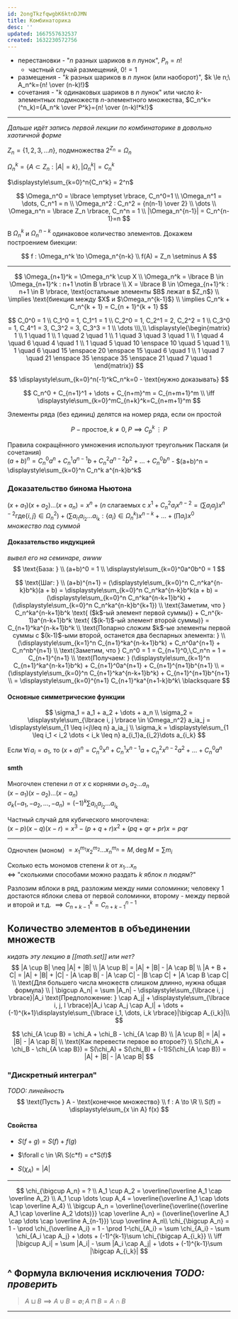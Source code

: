 ```yaml
---
id: 2ongTkzfqwgbK6ktnDJMN
title: Комбинаторика
desc: ''
updated: 1667557632537
created: 1632230572756
---
```


- перестановки - "$n$ разных шариков в $n$ лунок", $P_n=n!$
  - частный случай размещений, $0! = 1$
- размещения - "$k$ разных шариков в $n$ лунок (или наоборот)", $k \le n;\ A_n^k={n! \over (n-k)!}$
- сочетания - "$k$ одинаковых шариков в $n$ лунок" или число $k$-элементных подмножеств $n$-элементного множества, $C_n^k=(^n_k)={A_n^k \over P^k}={n! \over (n-k)!*k!}$

---

_Дальше идёт запись первой лекции по комбинаторике в довольно хаотичной форме_

$Z_n = \lbrace 1, 2, 3, ... n \rbrace,$ подмножества $2^{Z_n}=\Omega_n$

$\Omega_n^k = \lbrace A \subset Z_n : |A| = k \rbrace, |\Omega_n^k|=C_n^k$

$\displaystyle\sum_{k=0}^n{C_n^k} = 2^n$

$$
\Omega_n^0 = \lbrace \emptyset \rbrace, C_n^0=1 \\
\Omega_n^1 = \dots, C_n^1 = n \\
\Omega_n^2 : C_n^2 = {n(n-1) \over 2} \\
\dots \\
\Omega_n^n = \lbrace Z_n \rbrace, C_n^n = 1 \\
|\Omega_n^{n-1}| = C_n^{n-1}=n
$$

В $\Omega_n^k$ и $\Omega_n^{n-k}$ одинаковое количество элементов. Докажем построением биекции:

$$
f : \Omega_n^k \to \Omega_n^{n-k} \\
f(A) = Z_n \setminus A
$$

---

$$
\Omega_{n+1}^k = \Omega_n^k \cup X \\
\Omega_n^k = \lbrace B \in \Omega_{n+1}^k : n+1 \notin B \rbrace \\
X = \lbrace B \in \Omega_{n+1}^k : n+1 \in B \rbrace, \text{остальные элементы $B$ лежат в $Z_n$} \\
\implies \text{биекция между $X$ и $\Omega_n^{k-1}$} \\
\implies C_n^k + C_n^{k + 1} = C_{n + 1}^{k + 1}
$$

$$
C_0^0 = 1 \\
C_1^0 = 1, C_1^1 = 1 \\
C_2^0 = 1, C_2^1 = 2, C_2^2 = 1 \\
C_3^0 = 1, C_4^1 = 3, C_3^2 = 3, C_3^3 = 1 \\
\dots
\\\,\\
\displaystyle{\begin{matrix} 1 \\ 1 \quad 1 \\ 1 \quad 2 \quad 1 \\ 1 \quad 3 \quad 3 \quad 1 \\
1 \quad 4 \quad 6 \quad 4 \quad 1 \\ 1 \quad 5 \quad 10 \enspace 10 \quad 5 \quad 1 \\
1 \quad 6 \quad 15 \enspace 20 \enspace 15 \quad 6 \quad 1 \\ 1 \quad 7 \quad 21 \enspace 35 \enspace 35 \enspace 21 \quad 7 \quad 1 \end{matrix}}
$$

$$
\displaystyle\sum_{k=0}^n(-1)^kC_n^k=0 - \text{нужно доказывать}
$$

$$
C_n^0 + C_{n+1}^1 + \dots + C_{n+m}^m = C_{n+m+1}^m \\
\iff \displaystyle\sum_{k=0}^mC_{n+k}^k=C_{n+m+1}^m
$$

Элементы ряда (без единиц) делятся на номер ряда, если он простой

$$
P - \text{простое}, k \neq 0, P \implies C_p^k\,\vdots\,P
$$

Правила сокращённого умножения используют треугольник Паскаля (и сочетания)  
$(a+b)^n = C_n^0a^n + C_n^1a^{n-1}b + C_n^2a^{n-2}b^2 + \dots + C_n^0b^n$ -
$(a+b)^n = \displaystyle\sum_{k=0}^n C_n^k a^{n-k}b^k$

### Доказательство бинома Ньютона

$(x + a_1)(x + a_2)\dots(x+a_n)=x^n + (n$ слагаемых с $x^1 + C_n^2 a_i x^{n-2} = (\sum a_ia_j)x^{n-2} \text{где} \lbrace i, j \rbrace \in \Omega_n^2) + (\sum a_{i_1}a_{i_2}\dots a_{i_k} : \lbrace a_i \rbrace \in \Omega_n^k)x^{n-k} + \dots + (\prod a_i)x^0$  
_множество под суммой_

#### Доказательство индукцией

_вывел его на семинаре, awww_
$$
\text{База: } \\
(a+b)^0 = 1 \\
\displaystyle\sum_{k=0}^0a^0b^0 = 1
$$

$$
\text{Шаг: } \\
(a+b)^{n+1} = (\displaystyle\sum_{k=0}^n C_n^ka^{n-k}b^k)(a + b) = \displaystyle\sum_{k=0}^n C_n^ka^{n-k}b^k(a + b) = (\displaystyle\sum_{k=0}^n C_n^ka^{n-k+1}b^k) + (\displaystyle\sum_{k=0}^n C_n^ka^{n-k}b^{k+1}) \\
\text{Заметим, что } C_n^ka^{n-k+1}b^k \text{ ($k$-ый элемент первой суммы)} + C_n^{k-1}a^{n-k+1}b^k \text{ ($(k-1)$-ый элемент второй суммы)} = C_{n+1}^ka^{n-k+1}b^k \\
\text{Попарно сложим $k$-ые элементы первой суммы с $(k-1)$-ыми второй, останется два беспарных элемента: } \\
(\displaystyle\sum_{k=1}^n C_{n+1}^ka^{n-k+1}b^k) + C_n^0a^{n+1} + C_n^nb^{n+1} \\
\text{Заметим, что } C_n^0 = 1 = C_{n+1}^0,\,C_n^n = 1 = C_{n+1}^{n+1} \\
\text{Получаем: } (\displaystyle\sum_{k=1}^n C_{n+1}^ka^{n-k+1}b^k) + C_{n+1}^0a^{n+1} + C_{n+1}^{n+1}b^{n+1} \\
= (\displaystyle\sum_{k=0}^n C_{n+1}^ka^{n-k+1}b^k) + C_{n+1}^{n+1}b^{n+1} \\
= \displaystyle\sum_{k=0}^{n+1} C_{n+1}^ka^{n+1-k}b^k\ \blacksquare
$$

#### Основные симметрические функции

$$
\sigma_1 = a_1 + a_2 + \dots + a_n \\
\sigma_2 = \displaystyle\sum_{\lbrace i, j \rbrace \in \Omega_n^2} a_ia_j = \displaystyle\sum_{1 \leq i<j\leq n} a_ia_j \\
\sigma_k = \displaystyle\sum_{1 \leq i_1 < i_2 \dots < i_k \leq n} a_{i_1}a_{i_2}\dots a_{i_k}
$$

Если $\forall i \, a_i = a_1$, то $(x+a)^n = C_n^0x^n + C_n^1x^{n-1}a + C_n^2x^{n-2}a^2 + \dots + C_n^0a^n$

#### smth

Многочлен степени $n$ от $x$ с корнями $a_1, a_2 \dots a_n$  
$(x-a_1)(x-a_2)\dots(x-a_n)$  
$\sigma_k (-а_1, -a_2, \dots, -a_n) = (-1)^k\sum a_{i_1}a_{i_2}\dots a_{i_k}$

Частный случай для кубического многочлена:  
$(x-p)(x-q)(x-r) = x^3 - (p + q + r)x^2 + (pq + qr + pr)x = pqr$

---

Одночлен (моном) $=x_1^{m_1}x_2^{m_2} \dots x_n^{m_n} = M, \deg M = \sum m_i$

Сколько есть мономов степени $k$ от $x_1 \dots x_n$  
$\iff$ "сколькими способами можно раздать $k$ яблок $n$ людям?"

Разлозим яблоки в ряд, разложим между ними соломинки; человеку 1 достаются яблоки слева от первой соломинки, второму - между первой и второй и т.д. $\implies C_{n+k-1}^k = C_{n+k-1}^{n-1}$

## Количество элементов в объединении множеств

_кидать эту лекцию в [[math.set]] или нет?_
$$
|A \cup B| \neq |A| + |B| \\
|A \cup B| = |A| + |B| - |A \cap B| \\
|A + B + C| = |A| + |B| + |C| - |A \cap B| - |A \cap C| - |B \cap C| + |A \cap B \cap C| \\
\text{Для большего числа множеств слишком длинно, нужна общая формула} \\
| \bigcup A_n| = \sum |A_n| - \displaystyle\sum_{\lbrace i, j \rbrace}|A_i \text{Предположение: } \cap A_j| + \displaystyle\sum_{\lbrace i, j, l \rbrace}|A_i \cap A_j \cap A_l| +  \dots + (-1)^{k+1}\displaystyle\sum_{\lbrace i_1, \dots, i_k \rbrace}|\bigcap A_{i_k}|\\
$$

$$
\chi_{A \cup B} = \chi_A + \chi_B - \chi_{A \cap B} \\
|A \cup B| = |A| + |B| - |A \cap B| \\
\text{Как перевести первое во второе?} \\
S(\chi_A + \chi_B - \chi_{A \cap B}) = S(\chi_A) + S(\chi_B) + (-1)S(\chi_{A \cap B}) = |A| + |B| - |A \cap B|
$$

### "Дискретный интеграл"

_TODO: линейность_
$$
\text{Пусть } A - \text{конечное множество} \\
f : A \to \R \\
S(f) = \displaystyle\sum_{x \in A} f(x)
$$

#### Свойства

- $S(f + g) = S(f) + f(g)$

- $\forall c \in \R\ S(c*f) = c*S(f)$
- $S(\chi_A) = |A|$

---
$$
\chi_{\bigcup A_n} = ? \\
A_1 \cup A_2 = \overline{\overline A_1 \cap \overline A_2} \\
A_1 \cup \dots \cup A_4 = \overline{\overline A_1 \cap \dots \cap \overline A_4} \\
\bigcup A_n = \overline{\overline{\overline{(\overline A_1 \cap \overline A_2 \dots)}} \cap \overline A_n} = (\overline{\overline A_1 \cap \dots \cap \overline A_{n-1}}) \cup \overline A_n\\
\chi_{\bigcup A_n} = 1 - \prod \chi_{\overline A_i} = 1 - \prod 1-\chi_{A_i} = \sum \chi_{A_i} - \sum \chi_{A_i \cap A_j} + \dots + (-1)^{k-1}\sum \chi_{\bigcap A_{i_k}} \\
\iff |\bigcup A_i| = \sum |A_i| - \sum |A_i \cap A_j| + \dots + (-1)^{k-1}\sum |\bigcap A_{i_k}|
$$

^ Формула включения исключения
_TODO: проверить_
---

> $A \sqcup B \implies A \cup B = \emptyset; A \sqcap B = A \cap B$

---
